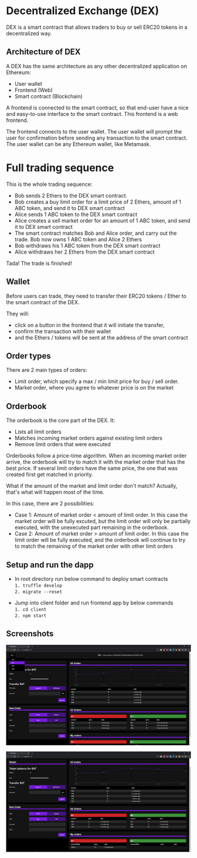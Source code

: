 # Decentralized Exchange (DEX)

DEX is a smart contract that allows traders to buy or sell ERC20 tokens in a decentralized way.

## Architecture of DEX

A DEX has the same architecture as any other decentralized application on Ethereum:

- User wallet
- Frontend (Web)
- Smart contract (Blockchain)

A frontend is connected to the smart contract, so that end-user have a nice and easy-to-use interface to the smart contract. This frontend is a web frontend.

The frontend connects to the user wallet. The user wallet will prompt the user for confirmation before sending any transaction to the smart contract. The user wallet can be any Ethereum wallet, like Metamask.

# Full trading sequence

This is the whole trading sequence:

- Bob sends 2 Ethers to the DEX smart contract.
- Bob creates a buy limit order for a limit price of 2 Ethers, amount of 1 ABC token, and send it to DEX smart contract
- Alice sends 1 ABC token to the DEX smart contract
- Alice creates a sell market order  for an amount of 1 ABC token, and send it to DEX smart contract
- The smart contract matches Bob and Alice order, and carry out the trade. Bob now owns 1 ABC token and Alice 2 Ethers
- Bob withdraws his 1 ABC token from the DEX smart contract
- Alice withdraws her 2 Ethers from the DEX smart contract

Tada! The trade is finished!

## Wallet

Before users can trade, they need to transfer their ERC20 tokens / Ether to the smart contract of the DEX.

They will:

- click on a button in the frontend that it will initiate the transfer,
- confirm the transaction with their wallet
- and the Ethers / tokens will be sent at the address of the smart contract

## Order types

There are 2 main types of orders:

- Limit order, which specify a max / min limit price for buy / sell order.
- Market order, where you agree to whatever price is on the market

## Orderbook

The orderbook is the core part of the DEX. It:

- Lists all limit orders
- Matches incoming market orders against existing limit orders
- Remove limit orders that were executed

Orderbooks follow a price-time algorithm. When an incoming market order arrive, the orderbook will try to match it with the market order that has the best price. If several limit orders have the same price, the one that was created first get matched in priority.

What if the amount of the market and limit order don't match? Actually, that's what will happen most of the time.

In this case, there are 2 possibilities:

- Case 1: Amount of market order < amount of limit order. In this case the market order will be fully excuted, but the limit order will only be partially executed, with the unexecuted part remaining in the orderbook.
- Case 2: Amount of market order > amount of limit order. In this case the limit order will be fully executed, and the orderbook will continue to try to match the remaining of the market order with other limit orders

## Setup and run the dapp

- In root directory run below command to deploy smart contracts<br />
   `1. truffle develop`<br />
   `2. migrate --reset`

- Jump into client folder and run frontend app by below commands<br />
   `1. cd client`<br />
   `2. npm start`
   


## Screenshots

![DEX](https://raw.githubusercontent.com/rajatbeladiya/decentralized-exchange/master/client/src/images/Dex1.PNG "Select Token")

![DEX](https://raw.githubusercontent.com/rajatbeladiya/decentralized-exchange/master/client/src/images/Dex2.PNG "Trade")

